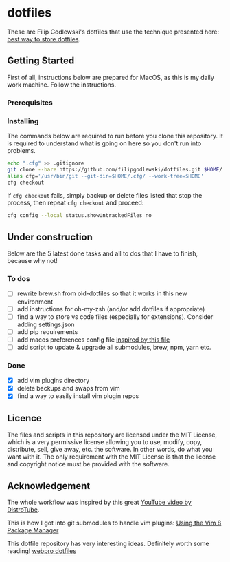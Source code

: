 # dotfiles

These are Filip Godlewski's dotfiles that use the technique presented here: [best way to store dotfiles](https://developer.atlassian.com/blog/2016/02/best-way-to-store-dotfiles-git-bare-repo/).

## Getting Started

First of all, instructions below are prepared for MacOS, as this is my daily work machine. Follow the instructions.

### Prerequisites



### Installing

The commands below are required to run before you clone this repository. It is required to understand what is going on here so you don't run into problems.

```sh
echo ".cfg" >> .gitignore
git clone --bare https://github.com/filipgodlewski/dotfiles.git $HOME/.cfg
alias cfg='/usr/bin/git --git-dir=$HOME/.cfg/ --work-tree=$HOME'
cfg checkout
```

If `cfg checkout` fails, simply backup or delete files listed that stop the process, then repeat `cfg checkout` and proceed:

```sh
cfg config --local status.showUntrackedFiles no
```

## Under construction

Below are the 5 latest done tasks and all to dos that I have to finish, because why not!

### To dos

- [ ] rewrite brew.sh from old-dotfiles so that it works in this new environment
- [ ] add instructions for oh-my-zsh (and/or add dotfiles if appropriate)
- [ ] find a way to store vs code files (especially for extensions). Consider adding settings.json
- [ ] add pip requirements
- [ ] add macos preferences config file [inspired by this file](https://github.com/sobolevn/dotfiles/blob/master/macos)
- [ ] add script to update & upgrade all submodules, brew, npm, yarn etc.

### Done

- [x] add vim plugins directory
- [x] delete backups and swaps from vim
- [x] find a way to easily install vim plugin repos

## Licence

The files and scripts in this repository are licensed under the MIT License, which is a very permissive license allowing you to use, modify, copy, distribute, sell, give away, etc. the software. In other words, do what you want with it. The only requirement with the MIT License is that the license and copyright notice must be provided with the software.

## Acknowledgement

The whole workflow was inspired by this great [YouTube video by DistroTube](https://www.youtube.com/watch?v=tBoLDpTWVOM).

This is how I got into git submodules to handle vim plugins: [Using the Vim 8 Package Manager](https://dvonrohr.com/2016/12/11/vim-package-manager/)

This dotfile repository has very interesting ideas. Definitely worth some reading! [webpro dotfiles](https://github.com/webpro/dotfiles)
